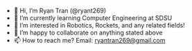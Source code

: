 - 👋 Hi, I’m Ryan Tran (@ryant269)
- 🌱 I’m currently learning Computer Engineering at SDSU
- 👀 I’m interested in Robotics, Rockets, and any related fields!
- 💞️ I’m happy to collaborate on anything stated above
- 📫 How to reach me? Email: ryantran269@gmail.com 

<!---
ryant269/ryant269 is a ✨ special ✨ repository because its `README.md` (this file) appears on your GitHub profile.
You can click the Preview link to take a look at your changes.
--->
